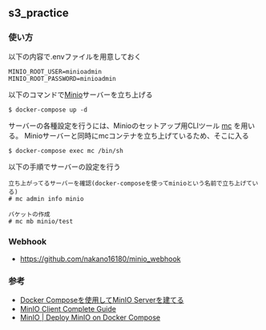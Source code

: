 ## s3_practice

### 使い方
以下の内容で.envファイルを用意しておく

```
MINIO_ROOT_USER=minioadmin
MINIO_ROOT_PASSWORD=minioadmin
```

以下のコマンドで[Minio](https://docs.min.io/)サーバーを立ち上げる

```
$ docker-compose up -d
```

サーバーの各種設定を行うには、Minioのセットアップ用CLIツール [mc](https://docs.min.io/docs/minio-client-complete-guide.html) を用いる。
Minioサーバーと同時にmcコンテナを立ち上げているため、そこに入る

```
$ docker-compose exec mc /bin/sh
```

以下の手順でサーバーの設定を行う

```
立ち上がってるサーバーを確認(docker-composeを使ってminioという名前で立ち上げている)
# mc admin info minio

バケットの作成
# mc mb minio/test
```

### Webhook
  - https://github.com/nakano16180/minio_webhook

### 参考
  - [Docker Composeを使用してMinIO Serverを建てる](https://blog.ri52dksla.dev/posts/minio-docker-compose/)
  - [MinIO Client Complete Guide](https://docs.min.io/docs/minio-client-complete-guide.html)
  - [MinIO | Deploy MinIO on Docker Compose](https://docs.min.io/docs/deploy-minio-on-docker-compose.html)
